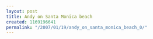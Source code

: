 ```yaml
---
layout: post
title: Andy on Santa Monica beach
created: 1169196641
permalink: "/2007/01/19/andy_on_santa_monica_beach_0/"
---
```


